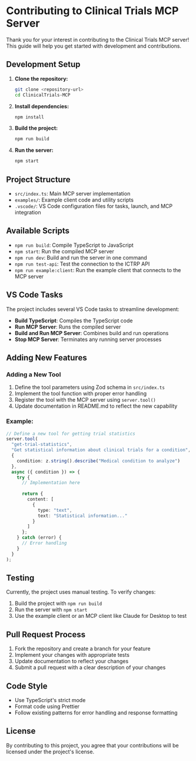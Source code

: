# Contributing to Clinical Trials MCP Server

Thank you for your interest in contributing to the Clinical Trials MCP server! This guide will help you get started with development and contributions.

## Development Setup

1. **Clone the repository:**
   ```bash
   git clone <repository-url>
   cd ClinicalTrials-MCP
   ```

2. **Install dependencies:**
   ```bash
   npm install
   ```

3. **Build the project:**
   ```bash
   npm run build
   ```

4. **Run the server:**
   ```bash
   npm start
   ```

## Project Structure

- `src/index.ts`: Main MCP server implementation
- `examples/`: Example client code and utility scripts
- `.vscode/`: VS Code configuration files for tasks, launch, and MCP integration

## Available Scripts

- `npm run build`: Compile TypeScript to JavaScript
- `npm start`: Run the compiled MCP server
- `npm run dev`: Build and run the server in one command
- `npm run test-api`: Test the connection to the ICTRP API
- `npm run example:client`: Run the example client that connects to the MCP server

## VS Code Tasks

The project includes several VS Code tasks to streamline development:

- **Build TypeScript**: Compiles the TypeScript code
- **Run MCP Server**: Runs the compiled server
- **Build and Run MCP Server**: Combines build and run operations
- **Stop MCP Server**: Terminates any running server processes

## Adding New Features

### Adding a New Tool

1. Define the tool parameters using Zod schema in `src/index.ts`
2. Implement the tool function with proper error handling
3. Register the tool with the MCP server using `server.tool()`
4. Update documentation in README.md to reflect the new capability

### Example:

```typescript
// Define a new tool for getting trial statistics
server.tool(
  "get-trial-statistics",
  "Get statistical information about clinical trials for a condition",
  {
    condition: z.string().describe("Medical condition to analyze")
  },
  async ({ condition }) => {
    try {
      // Implementation here
      
      return {
        content: [
          {
            type: "text",
            text: "Statistical information..."
          }
        ]
      };
    } catch (error) {
      // Error handling
    }
  }
);
```

## Testing

Currently, the project uses manual testing. To verify changes:

1. Build the project with `npm run build`
2. Run the server with `npm start`
3. Use the example client or an MCP client like Claude for Desktop to test

## Pull Request Process

1. Fork the repository and create a branch for your feature
2. Implement your changes with appropriate tests
3. Update documentation to reflect your changes
4. Submit a pull request with a clear description of your changes

## Code Style

- Use TypeScript's strict mode
- Format code using Prettier
- Follow existing patterns for error handling and response formatting

## License

By contributing to this project, you agree that your contributions will be licensed under the project's license.

